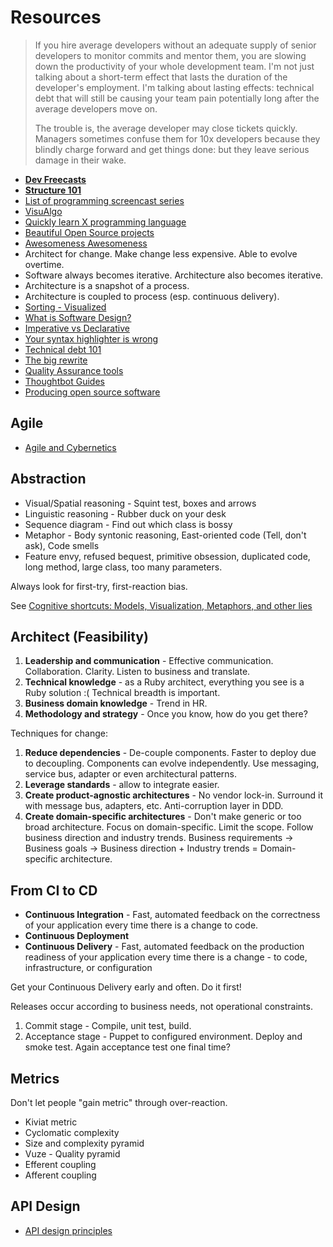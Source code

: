 # Resources

> If you hire average developers without an adequate supply of senior developers to monitor commits and mentor them, you are slowing down the productivity of your whole development team. I'm not just talking about a short-term effect that lasts the duration of the developer's employment. I'm talking about lasting effects: technical debt that will still be causing your team pain potentially long after the average developers move on.
> 
> The trouble is, the average developer may close tickets quickly. Managers sometimes confuse them for 10x developers because they blindly charge forward and get things done: but they leave serious damage in their wake.

* [**Dev Freecasts**](http://devfreecasts.org/)
* [**Structure 101**](http://structure101.com/)
* [List of programming screencast series](http://devblog.avdi.org/2013/06/21/a-list-of-programming-screencast-series/)
* [VisuAlgo](http://www.comp.nus.edu.sg/~stevenha/visualization/index.html)
* [Quickly learn X programming language](http://learnxinyminutes.com/)
* [Beautiful Open Source projects](http://beautifulopen.com/)
* [Awesomeness Awesomeness](https://github.com/bayandin/awesome-awesomeness)
* Architect for change. Make change less expensive. Able to evolve overtime.
* Software always becomes iterative. Architecture also becomes iterative.
* Architecture is a snapshot of a process.
* Architecture is coupled to process (esp. continuous delivery).
* [Sorting - Visualized](http://sorting.at/)
* [What is Software Design?](http://www.developerdotstar.com/mag/articles/reeves_design.html)
* [Imperative vs Declarative](http://latentflip.com/imperative-vs-declarative/)
* [Your syntax highlighter is wrong](https://medium.com/web-dev/6f83add748c9)
* [Technical debt 101](https://medium.com/@joaomilho/festina-lente-e29070811b84)
* [The big rewrite](http://chadfowler.com/blog/2006/12/27/the-big-rewrite/)
* [Quality Assurance tools](https://sifterapp.com/academy/resources/tools/)
* [Thoughtbot Guides](https://github.com/thoughtbot/guides)
* [Producing open source software](http://producingoss.com/en/producingoss.html)

## Agile

* [Agile and Cybernetics](http://blog.laessig.com/2013/09/14/agile-and-cybernetics/)

## Abstraction

* Visual/Spatial reasoning - Squint test, boxes and arrows
* Linguistic reasoning - Rubber duck on your desk
* Sequence diagram - Find out which class is bossy
* Metaphor - Body syntonic reasoning, East-oriented code (Tell, don't ask), Code smells
* Feature envy, refused bequest, primitive obsession, duplicated code, long method, large class, too many parameters.

Always look for first-try, first-reaction bias.

See [Cognitive shortcuts: Models, Visualization, Metaphors, and other lies](http://www.youtube.com/watch?v=__qEkyJipX0)


## Architect (Feasibility)

1. **Leadership and communication** - Effective communication. Collaboration. Clarity. Listen to business and translate.
2. **Technical knowledge** - as a Ruby architect, everything you see is a Ruby solution :( Technical breadth is important.
3. **Business domain knowledge** - Trend in HR.
4. **Methodology and strategy** - Once you know, how do you get there?

Techniques for change:

1. **Reduce dependencies** - De-couple components. Faster to deploy due to decoupling. Components can evolve independently. Use messaging, service bus, adapter or even architectural patterns.
2. **Leverage standards** - allow to integrate easier.
3. **Create product-agnostic architectures** - No vendor lock-in. Surround it with message bus, adapters, etc. Anti-corruption layer in DDD.
4. **Create domain-specific architectures** - Don't make generic or too broad architecture. Focus on domain-specific. Limit the scope. Follow business direction and industry trends. Business requirements -> Business goals -> Business direction + Industry trends = Domain-specific architecture.


## From CI to CD

* **Continuous Integration** - Fast, automated feedback on the correctness of your application every time there is a change to code.
* **Continuous Deployment**
* **Continuous Delivery** - Fast, automated feedback on the production readiness of your application every time there is a change - to code, infrastructure, or configuration

Get your Continuous Delivery early and often. Do it first!

Releases occur according to business needs, not operational constraints.

1. Commit stage - Compile, unit test, build.
2. Acceptance stage - Puppet to configured environment. Deploy and smoke test. Again acceptance test one final time?

## Metrics

Don't let people "gain metric" through over-reaction.

* Kiviat metric
* Cyclomatic complexity
* Size and complexity pyramid
* Vuze - Quality pyramid
* Efferent coupling
* Afferent coupling

## API Design

* [API design principles](http://qt-project.org/wiki/API-Design-Principles)